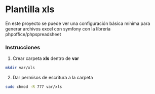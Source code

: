 # Plantilla xls

En este proyecto se puede ver una configuración básica mínima para generar archivos excel con symfony con la librería phpoffice/phpspreadsheet

### Instrucciones
1. Crear carpeta **xls** dentro de **var**
```bash
mkdir var/xls
```

2. Dar permisos de escritura a la carpeta
```bash
sudo chmod -R 777 var/xls
```
